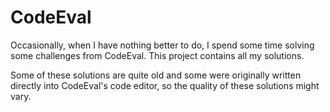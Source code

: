 # CodeEval
Occasionally, when I have nothing better to do, I spend some time solving some challenges from CodeEval. This project contains all my solutions.

Some of these solutions are quite old and some were originally written directly into CodeEval's code editor, so the quality of these solutions might vary.